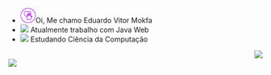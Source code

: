 - <img height="30em" src="iconfinder-icon.svg" >Oi, Me chamo Eduardo Vitor Mokfa
- <img height="30em" src="https://cdn3.iconfinder.com/data/icons/material-chromatic-white-drives/128/drive_white_windows_purple.png" > Atualmente trabalho com Java Web
- <img height="30em" src="https://cdn3.iconfinder.com/data/icons/seo-marketing-19/32/SEO-13-512.png" > Estudando Ciência da Computação

<div>
    <a href="https://github.com/Edumokfa">
    <img height="200px" src="https://media.giphy.com/media/SSWHtGBHHJjvZwL7Jx/giphy.gif" align="right">
    <br/>
        <img height="183em" src="https://github-readme-stats.vercel.app/api/top-langs/?username=Edumokfa&layout=compact&theme=synthwave">
</div>
    
